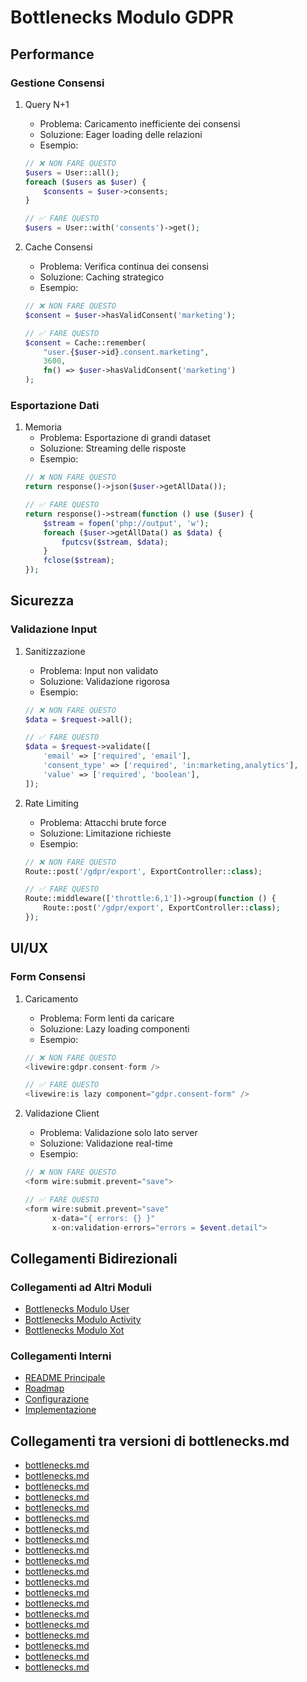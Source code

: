 # Bottlenecks Modulo GDPR

## Performance

### Gestione Consensi
1. Query N+1
   - Problema: Caricamento inefficiente dei consensi
   - Soluzione: Eager loading delle relazioni
   - Esempio:
   ```php
   // ❌ NON FARE QUESTO
   $users = User::all();
   foreach ($users as $user) {
       $consents = $user->consents;
   }

   // ✅ FARE QUESTO
   $users = User::with('consents')->get();
   ```

2. Cache Consensi
   - Problema: Verifica continua dei consensi
   - Soluzione: Caching strategico
   - Esempio:
   ```php
   // ❌ NON FARE QUESTO
   $consent = $user->hasValidConsent('marketing');

   // ✅ FARE QUESTO
   $consent = Cache::remember(
       "user.{$user->id}.consent.marketing",
       3600,
       fn() => $user->hasValidConsent('marketing')
   );
   ```

### Esportazione Dati
1. Memoria
   - Problema: Esportazione di grandi dataset
   - Soluzione: Streaming delle risposte
   - Esempio:
   ```php
   // ❌ NON FARE QUESTO
   return response()->json($user->getAllData());

   // ✅ FARE QUESTO
   return response()->stream(function () use ($user) {
       $stream = fopen('php://output', 'w');
       foreach ($user->getAllData() as $data) {
           fputcsv($stream, $data);
       }
       fclose($stream);
   });
   ```

## Sicurezza

### Validazione Input
1. Sanitizzazione
   - Problema: Input non validato
   - Soluzione: Validazione rigorosa
   - Esempio:
   ```php
   // ❌ NON FARE QUESTO
   $data = $request->all();

   // ✅ FARE QUESTO
   $data = $request->validate([
       'email' => ['required', 'email'],
       'consent_type' => ['required', 'in:marketing,analytics'],
       'value' => ['required', 'boolean'],
   ]);
   ```

2. Rate Limiting
   - Problema: Attacchi brute force
   - Soluzione: Limitazione richieste
   - Esempio:
   ```php
   // ❌ NON FARE QUESTO
   Route::post('/gdpr/export', ExportController::class);

   // ✅ FARE QUESTO
   Route::middleware(['throttle:6,1'])->group(function () {
       Route::post('/gdpr/export', ExportController::class);
   });
   ```

## UI/UX

### Form Consensi
1. Caricamento
   - Problema: Form lenti da caricare
   - Soluzione: Lazy loading componenti
   - Esempio:
   ```php
   // ❌ NON FARE QUESTO
   <livewire:gdpr.consent-form />

   // ✅ FARE QUESTO
   <livewire:is lazy component="gdpr.consent-form" />
   ```

2. Validazione Client
   - Problema: Validazione solo lato server
   - Soluzione: Validazione real-time
   - Esempio:
   ```php
   // ❌ NON FARE QUESTO
   <form wire:submit.prevent="save">

   // ✅ FARE QUESTO
   <form wire:submit.prevent="save"
         x-data="{ errors: {} }"
         x-on:validation-errors="errors = $event.detail">
   ```

## Collegamenti Bidirezionali

### Collegamenti ad Altri Moduli
- [Bottlenecks Modulo User](../User/docs/bottlenecks.md)
- [Bottlenecks Modulo Activity](../Activity/docs/bottlenecks.md)
- [Bottlenecks Modulo Xot](../Xot/docs/bottlenecks.md)

### Collegamenti Interni
- [README Principale](./README.md)
- [Roadmap](./roadmap.md)
- [Configurazione](./configuration.md)
- [Implementazione](./implementation.md) 
## Collegamenti tra versioni di bottlenecks.md
* [bottlenecks.md](../../../../bashscripts/docs/bottlenecks.md)
* [bottlenecks.md](../../Chart/docs/bottlenecks.md)
* [bottlenecks.md](../../Chart/docs/performance/bottlenecks.md)
* [bottlenecks.md](performance/bottlenecks.md)
* [bottlenecks.md](../../Xot/docs/bottlenecks.md)
* [bottlenecks.md](../../Xot/docs/performance/bottlenecks.md)
* [bottlenecks.md](../../Xot/docs/roadmap/bottlenecks.md)
* [bottlenecks.md](../../Dental/docs/bottlenecks.md)
* [bottlenecks.md](../../User/docs/bottlenecks.md)
* [bottlenecks.md](../../User/docs/roadmap/bottlenecks.md)
* [bottlenecks.md](../../UI/docs/bottlenecks.md)
* [bottlenecks.md](../../UI/docs/roadmap/bottlenecks.md)
* [bottlenecks.md](../../Lang/docs/bottlenecks.md)
* [bottlenecks.md](../../Lang/docs/performance/bottlenecks.md)
* [bottlenecks.md](../../Job/docs/performance/bottlenecks.md)
* [bottlenecks.md](../../Media/docs/bottlenecks.md)
* [bottlenecks.md](../../Media/docs/performance/bottlenecks.md)
* [bottlenecks.md](../../Activity/docs/bottlenecks.md)
* [bottlenecks.md](../../Patient/docs/roadmap/bottlenecks.md)
* [bottlenecks.md](../../Cms/docs/bottlenecks.md)

